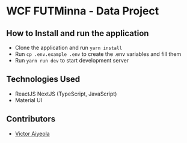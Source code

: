 # WCF FUTMinna - Data Project

## How to Install and run the application

- Clone the application and run `yarn install`
- Run `cp .env.example .env` to create the .env variables and fill them
- Run `yarn run dev` to start development server

## Technologies Used

- ReactJS NextJS (TypeScript, JavaScript)
- Material UI

## Contributors

- [Victor Aiyeola](https://github.com/aiyeola)
